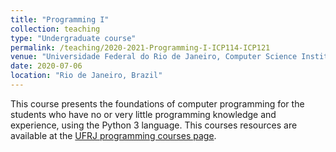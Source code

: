```yaml
---
title: "Programming I"
collection: teaching
type: "Undergraduate course"
permalink: /teaching/2020-2021-Programming-I-ICP114-ICP121
venue: "Universidade Federal do Rio de Janeiro, Computer Science Institute"
date: 2020-07-06
location: "Rio de Janeiro, Brazil"
---
```


This course presents the foundations of computer programming for the students who have no or very little programming knowledge and experience, using the Python 3 language. This courses resources are available at the [UFRJ programming courses page](https://dcc.ufrj.br/~pythonufrj/python1_37.html).


